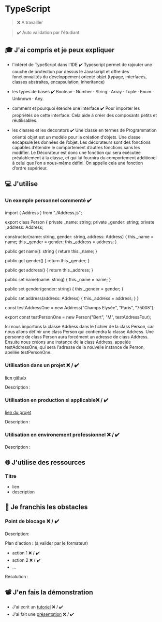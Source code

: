 # TypeScript

> ❌ A travailler

> ✔️ Auto validation par l'étudiant

## 🎓 J'ai compris et je peux expliquer

- l'intéret de TypeScript dans l'IDE ✔️
Typescript permet de rajouter une couche de protection par dessus le Javascript et offre des fonctionnalités du développement orienté objet (typage, interfaces, classes abstraites, encapsulation, inheritance)

- les types de bases ✔️
 Boolean · Number · String · Array · Tuple · Enum · Unknown · Any.

- comment et pourquoi étendre une interface ✔️
Pour importer les propriétés de cette interface. Cela aide à créer des composants petits et réutilisables.

- les classes et les decorators ✔️
  Une classe en termes de Programmation orienté objet est un modèle pour la création d’objets. Une classe encapsule les données de l’objet.
  Les décorateurs sont des fonctions capables d’étendre le comportement d’autres fonctions sans les modifier. Le Décorateur est donc une fonction      qui sera exécutée préalablement à la classe, et qui lui fournira du comportement additionel à celui que l’on a nous-même défini. On appelle          cela une fonction d’ordre supérieur.
  

## 💻 J'utilise

### Un exemple personnel commenté ✔️
import { Address } from "./Address.js";

export class Person {
  private _name: string;
  private _gender: string;
  private _address: Address;

  constructor(name: string, gender: string, address: Address) {
    this._name = name;
    this._gender = gender;
    this._address = address;
  }

  public get name(): string {
    return this._name;
  }

  public get gender() {
    return this._gender;
  }

  public get address() {
    return this._address;
  }

  public set name(name: string) {
    this._name = name;
  }

  public set gender(gender: string) {
    this._gender = gender;
  }

  public set address(address: Address) {
    this._address = address;
  }
}

const testAddressOne = new Address("Champs Elysée", "Paris", "75008");

export const testPersonOne = new Person("Bert", "M", testAddressFour);

Ici nous importons la classe Address dans le fichier de la class Person, car nous allons définir une class Person qui contiendra la classe Address. Une personne de class Person aura forcément un adresse de class Address. Ensuite nous créons une instance de la class Address, appelée testAddressOne, qui sera l'adresse de la nouvelle instance de Person, apellée testPersonOne. 

### Utilisation dans un projet ❌ / ✔️

[lien github](...)

Description :

### Utilisation en production si applicable❌ / ✔️

[lien du projet](...)

Description :

### Utilisation en environement professionnel ❌ / ✔️

Description :

## 🌐 J'utilise des ressources

### Titre

- lien
- description

## 🚧 Je franchis les obstacles

### Point de blocage ❌ / ✔️

Description:

Plan d'action : (à valider par le formateur)

- action 1 ❌ / ✔️
- action 2 ❌ / ✔️
- ...

Résolution :

## 📽️ J'en fais la démonstration

- J'ai ecrit un [tutoriel](...) ❌ / ✔️
- J'ai fait une [présentation](...) ❌ / ✔️
